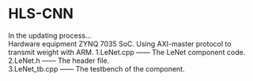 # HLS-CNN
In the updating process...<br>
Hardware equipment ZYNQ 7035 SoC.
Using AXI-master protocol to transmit weight with ARM.
1.LeNet.cpp     —— The LeNet component code.<br>
2.LeNet.h       —— The header file.<br>
3.LeNet_tb.cpp  —— The testbench of the component.<br>

